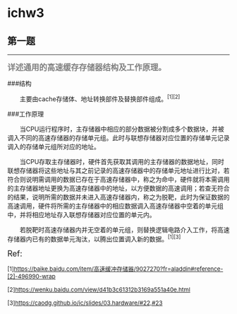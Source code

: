 # ichw3

## 第一题

-------

**<font color=grey size=4>详述通用的高速缓存存储器结构及工作原理。</font>**

###结构

&emsp;&emsp;主要由cache存储体、地址转换部件及替换部件组成。<sup>[1][2]</sup>

###工作原理

&emsp;&emsp;当CPU运行程序时，主存储器中相应的部分数据被分割成多个数据块，并被调入不同的高速存储器的存储单元组。此时与联想存储器对应位置的存储单元记录调入的存储单元组所对应的地址。

&emsp;&emsp;当CPU存取主存储器时，硬件首先获取其调用的主存储器的数据地址，同时联想存储器将这些地址与其之前记录的高速存储器中的存储单元地址进行比对，若符合则说明需调用的数据已存在于高速存储器中，称之为命中，硬件就将本需调用的主存储器地址更换为高速存储器中的地址，以方便数据的高速调用；若查无符合的结果，说明所需的数据并未进入高速存储器内，称之为脱靶，此时为保证数据的高速调用，硬件将所需的主存储器中的相应数据调入高速存储器中空着的单元组中，并将相应地址存入联想存储器对应位置的单元内。

&emsp;&emsp;若脱靶时高速存储器内并无空着的单元组，则替换逻辑电路介入工作，将高速存储器内已有的数据单元淘汰，以腾出位置调入新的数据。<sup>[1][3]</sup>

<font size=4> Ref:</font>

<font size=2>[1]https://baike.baidu.com/item/高速缓冲存储器/9027270?fr=aladdin#reference-[2]-496990-wrap

[2]https://wenku.baidu.com/view/d41b3c61312b3169a551a40e.html

[3]https://caodg.github.io/ic/slides/03.hardware/#22,#23
</font>
